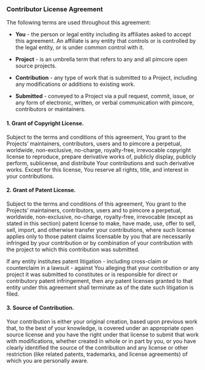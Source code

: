 ### Contributor License Agreement
The following terms are used throughout this agreement:

* **You** - the person or legal entity including its affiliates asked to accept this agreement. An affiliate is any 
entity that controls or is controlled by the legal entity, or is under common control with it.

* **Project** - is an umbrella term that refers to any and all pimcore open source projects.

* **Contribution** - any type of work that is submitted to a Project, including any modifications or additions to 
existing work.

* **Submitted** - conveyed to a Project via a pull request, commit, issue, or any form of electronic, written, or 
verbal communication with pimcore, contributors or maintainers.

#### 1. Grant of Copyright License.
Subject to the terms and conditions of this agreement, You grant to the Projects’ maintainers, contributors, users and 
to pimcore a perpetual, worldwide, non-exclusive, no-charge, royalty-free, irrevocable copyright license to reproduce, 
prepare derivative works of, publicly display, publicly perform, sublicense, and distribute Your contributions and such 
derivative works. Except for this license, You reserve all rights, title, and interest in your contributions.

#### 2. Grant of Patent License.
Subject to the terms and conditions of this agreement, You grant to the Projects’ maintainers, contributors, users and 
to pimcore a perpetual, worldwide, non-exclusive, no-charge, royalty-free, irrevocable (except as stated in this section) 
patent license to make, have made, use, offer to sell, sell, import, and otherwise transfer your contributions, where 
such license applies only to those patent claims licensable by you that are necessarily infringed by your contribution 
or by combination of your contribution with the project to which this contribution was submitted. 

If any entity institutes patent litigation - including cross-claim or counterclaim in a lawsuit - against You alleging 
that your contribution or any project it was submitted to constitutes or is responsible for direct or contributory 
patent infringement, then any patent licenses granted to that entity under this agreement shall terminate as of the 
date such litigation is filed.

#### 3. Source of Contribution.
Your contribution is either your original creation, based upon previous work that, to the best of your knowledge, is 
covered under an appropriate open source license and you have the right under that license to submit that work with 
modifications, whether created in whole or in part by you, or you have clearly identified the source of the contribution 
and any license or other restriction (like related patents, trademarks, and license agreements) of which you are 
personally aware.
